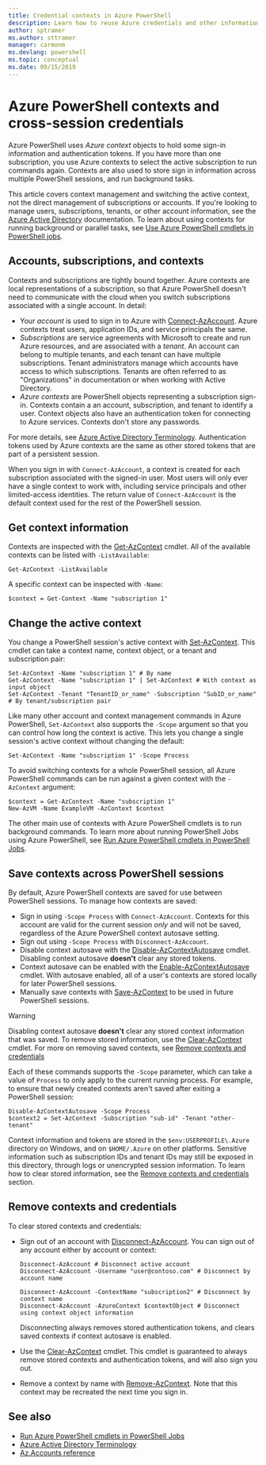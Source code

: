 ```yaml
---
title: Credential contexts in Azure PowerShell
description: Learn how to reuse Azure credentials and other information across multiple PowerShell sessions.
author: sptramer
ms.author: sttramer
manager: carmonm
ms.devlang: powershell
ms.topic: conceptual
ms.date: 09/15/2019
---
```

# Azure PowerShell contexts and cross-session credentials

Azure PowerShell uses _Azure context_ objects to hold some sign-in information and authentication tokens. If you have more than one subscription, you use Azure contexts
to select the active subscription to run commands again. Contexts are also used to store sign in information across multiple PowerShell sessions, and run background tasks.

This article covers context management and switching the active context, not the direct management of subscriptions or accounts. If you're looking to manage users, subscriptions, tenants,
or other account information, see the [Azure Active Directory](/azure/active-directory) documentation. To learn about using contexts for running background or
parallel tasks, see [Use Azure PowerShell cmdlets in PowerShell jobs](using-psjobs.md).

## Accounts, subscriptions, and contexts

Contexts and subscriptions are tightly bound together. Azure contexts are local representations of a subscription, so that Azure PowerShell doesn't need to
communicate with the cloud when you switch subscriptions associated with a single account. In detail:

* Your _account_ is used to sign in to Azure with [Connect-AzAccount](/powershell/module/az.accounts/connect-azaccount). Azure contexts treat users, application IDs,
  and service principals the same.
* _Subscriptions_ are service agreements with Microsoft to create and run Azure resources, and are associated with a _tenant_. An account can belong to multiple
  tenants, and each tenant can have multiple subscriptions. Tenant administrators manage which accounts have access to which subscriptions.
  Tenants are often referred to as "Organizations" in documentation or when working with Active Directory.
* _Azure contexts_ are PowerShell objects representing a subscription sign-in. Contexts contain a an account, subscription, and tenant to identify a
  user. Context objects also have an authentication token for connecting to Azure services. Contexts don't store any passwords.

For more details, see [Azure Active Directory Terminology](/azure/active-directory/fundamentals/active-directory-whatis#terminology).
Authentication tokens used by Azure contexts are the same as other stored tokens that are part of a persistent session.

When you sign in with `Connect-AzAccount`, a context is created for each subscription associated with the signed-in user. Most users will only ever
have a single context to work with, including service principals and other limited-access identities. The return value of `Connect-AzAccount` is the
default context used for the rest of the PowerShell session.

## Get context information

Contexts are inspected with the [Get-AzContext](/powershell/module/az.accounts/get-azcontext) cmdlet. All of the available contexts can be
listed with `-ListAvailable`:

```azurepowershell-interactive
Get-AzContext -ListAvailable
```

A specific context can be inspected with `-Name`:

```azurepowershell-interactive
$context = Get-Context -Name "subscription 1"
```

## Change the active context

You change a PowerShell session's active context with [Set-AzContext](/powershell/module/az.accounts/set-azcontext).
This cmdlet can take a context name, context object, or a tenant and subscription pair:

```azurepowershell-interactive
Set-AzContext -Name "subscription 1" # By name
Get-AzContext -Name "subscription 1" | Set-AzContext # With context as input object
Set-AzContext -Tenant "TenantID_or_name" -Subscription "SubID_or_name" # By tenant/subscription pair
```

Like many other account and context management commands in Azure PowerShell, `Set-AzContext` also supports the `-Scope` argument
so that you can control how long the context is active. This lets you change a single session's active context without changing the
default:

```azurepowershell-interactive
Set-AzContext -Name "subscription 1" -Scope Process
```

To avoid switching contexts for a whole PowerShell session, all Azure PowerShell commands can be run against a given
context with the `-AzContext` argument:

```azurepowershell-interactive
$context = Get-AzContext -Name "subscription 1"
New-AzVM -Name ExampleVM -AzContext $context
```

The other main use of contexts with Azure PowerShell cmdlets is to run background commands. To learn more about running
PowerShell Jobs using Azure PowerShell, see [Run Azure PowerShell cmdlets in PowerShell Jobs](using-psjobs.md).

## Save contexts across PowerShell sessions

By default, Azure PowerShell contexts are saved for use between PowerShell sessions. To manage how contexts are saved:

* Sign in using `-Scope Process` with `Connect-AzAccount`.
  Contexts for this account are valid for the current session _only_ and will not be saved, regardless of
  the Azure PowerShell context autosave setting.
* Sign out using `-Scope Process` with `Disconnect-AzAccount`.  
* Disable context autosave with the [Disable-AzContextAutosave](/powershell/module/az.accounts/disable-azcontextautosave) cmdlet.
  Disabling context autosave __doesn't__ clear any stored tokens.
* Context autosave can be enabled with the [Enable-AzContextAutosave](/powershell/module/az.accounts/enable-azcontextautosave)
  cmdlet. With autosave enabled, all of a user's contexts are stored locally for later PowerShell sessions.
* Manually save contexts with [Save-AzContext](/powershell/module/az.accounts/save-azcontext) to be used in future PowerShell sessions.

> [!WARNING]
> Disabling context autosave __doesn't__ clear any stored context information that was saved. To remove stored information, use the
> [Clear-AzContext](/powershell/module/az.accounts/Clear-AzContext) cmdlet. For more on removing saved contexts, see
> [Remove contexts and credentials](#remove-contexts-and-credentials)

Each of these commands supports the `-Scope` parameter, which can take a value of `Process` to only apply
to the current running process. For example, to ensure that newly created contexts aren't saved after exiting a PowerShell session:

```azurepowershell-interactive
Disable-AzContextAutosave -Scope Process
$context2 = Set-AzContext -Subscription "sub-id" -Tenant "other-tenant"
```

Context information and tokens are stored in the `$env:USERPROFILE\.Azure` directory on Windows, and on `$HOME/.Azure`
on other platforms. Sensitive information such as subscription IDs and tenant IDs may still be exposed in
this directory, through logs or unencrypted session information. To learn how to clear stored
information, see the
[Remove contexts and credentials](#remove-contexts-and-credentials) section.

## Remove contexts and credentials

To clear stored contexts and credentials:

* Sign out of an account with [Disconnect-AzAccount](/powershell/module/az.accounts/disconnect-azaccount).
  You can sign out of any account either by account or context:

  ```azurecli-interactive
  Disconnect-AzAccount # Disconnect active account 
  Disconnect-AzAccount -Username "user@contoso.com" # Disconnect by account name

  Disconnect-AzAccount -ContextName "subscription2" # Disconnect by context name
  Disconnect-AzAccount -AzureContext $contextObject # Disconnect using context object information
  ```

  Disconnecting always removes stored authentication tokens, and clears saved contexts if context autosave is enabled.
* Use the [Clear-AzContext](/powershell/module/az.accounts/Clear-AzContext) cmdlet. This cmdlet is guaranteed to
  always remove stored contexts and authentication tokens, and will also sign you out.
* Remove a context by name with [Remove-AzContext](/powershell/module/az.accounts/remove-azcontext). Note that this context may be
  recreated the next time you sign in.

## See also

* [Run Azure PowerShell cmdlets in PowerShell Jobs](using-psjobs.md)
* [Azure Active Directory Terminology](/azure/active-directory/fundamentals/active-directory-whatis#terminology)
* [Az.Accounts reference](/powershell/module/az.accounts)